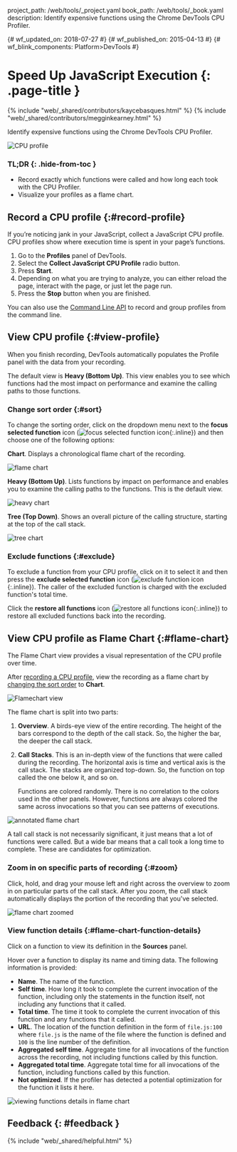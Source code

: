 project_path: /web/tools/_project.yaml book_path: /web/tools/_book.yaml description: Identify expensive functions using the Chrome DevTools CPU Profiler.

{# wf_updated_on: 2018-07-27 #} {# wf_published_on: 2015-04-13 #} {# wf_blink_components: Platform>DevTools #}

# Speed Up JavaScript Execution {: .page-title }

{% include "web/_shared/contributors/kaycebasques.html" %} {% include "web/_shared/contributors/megginkearney.html" %}

Identify expensive functions using the Chrome DevTools CPU Profiler.

![CPU profile](imgs/cpu-profile.png)

### TL;DR {: .hide-from-toc }

* Record exactly which functions were called and how long each took with the CPU Profiler.
* Visualize your profiles as a flame chart.

## Record a CPU profile {:#record-profile}

If you’re noticing jank in your JavaScript, collect a JavaScript CPU profile. CPU profiles show where execution time is spent in your page’s functions.

1. Go to the **Profiles** panel of DevTools.
2. Select the **Collect JavaScript CPU Profile** radio button.
3. Press **Start**. 
4. Depending on what you are trying to analyze, you can either reload the page, interact with the page, or just let the page run.
5. Press the **Stop** button when you are finished. 

You can also use the [Command Line API](/web/tools/chrome-devtools/debug/command-line/command-line-reference#profilename-and-profileendname) to record and group profiles from the command line.

## View CPU profile {:#view-profile}

When you finish recording, DevTools automatically populates the Profile panel with the data from your recording.

The default view is **Heavy (Bottom Up)**. This view enables you to see which functions had the most impact on performance and examine the calling paths to those functions.

### Change sort order {:#sort}

To change the sorting order, click on the dropdown menu next to the **focus selected function** icon (![focus selected function icon](imgs/focus.png){:.inline}) and then choose one of the following options:

**Chart**. Displays a chronological flame chart of the recording.

![flame chart](imgs/flamechart.png)

**Heavy (Bottom Up)**. Lists functions by impact on performance and enables you to examine the calling paths to the functions. This is the default view.

![heavy chart](imgs/heavy.png)

**Tree (Top Down)**. Shows an overall picture of the calling structure, starting at the top of the call stack.

![tree chart](imgs/tree.png)

### Exclude functions {:#exclude}

To exclude a function from your CPU profile, click on it to select it and then press the **exclude selected function** icon (![exclude function icon](imgs/exclude.png){:.inline}). The caller of the excluded function is charged with the excluded function's total time.

Click the **restore all functions** icon (![restore all functions icon](imgs/restore.png){:.inline}) to restore all excluded functions back into the recording.

## View CPU profile as Flame Chart {:#flame-chart}

The Flame Chart view provides a visual representation of the CPU profile over time.

After [recording a CPU profile](#record-profile), view the recording as a flame chart by [changing the sort order](#sort) to **Chart**.

![Flamechart view](imgs/flamechart.png)

The flame chart is split into two parts:

1. **Overview**. A birds-eye view of the entire recording. The height of the bars correspond to the depth of the call stack. So, the higher the bar, the deeper the call stack.

2. **Call Stacks**. This is an in-depth view of the functions that were called during the recording. The horizontal axis is time and vertical axis is the call stack. The stacks are organized top-down. So, the function on top called the one below it, and so on.
    
    Functions are colored randomly. There is no correlation to the colors used in the other panels. However, functions are always colored the same across invocations so that you can see patterns of executions.

![annotated flame chart](imgs/annotated-cpu-flame.png)

A tall call stack is not necessarily significant, it just means that a lot of functions were called. But a wide bar means that a call took a long time to complete. These are candidates for optimization.

### Zoom in on specific parts of recording {:#zoom}

Click, hold, and drag your mouse left and right across the overview to zoom in on particular parts of the call stack. After you zoom, the call stack automatically displays the portion of the recording that you've selected.

![flame chart zoomed](imgs/benchmark-zoom.png)

### View function details {:#flame-chart-function-details}

Click on a function to view its definition in the **Sources** panel.

Hover over a function to display its name and timing data. The following information is provided:

* **Name**. The name of the function.
* **Self time**. How long it took to complete the current invocation of the function, including only the statements in the function itself, not including any functions that it called.
* **Total time**. The time it took to complete the current invocation of this function and any functions that it called.
* **URL**. The location of the function definition in the form of `file.js:100` where `file.js` is the name of the file where the function is defined and `100` is the line number of the definition.
* **Aggregated self time**. Aggregate time for all invocations of the function across the recording, not including functions called by this function.
* **Aggregated total time**. Aggregate total time for all invocations of the function, including functions called by this function.
* **Not optimized**. If the profiler has detected a potential optimization for the function it lists it here.

![viewing functions details in flame chart](imgs/details.png)

## Feedback {: #feedback }

{% include "web/_shared/helpful.html" %}